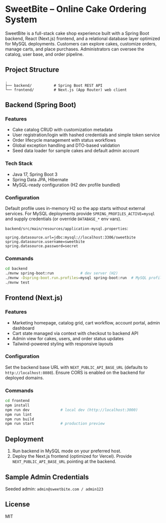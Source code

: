 # SweetBite – Online Cake Ordering System

SweetBite is a full-stack cake shop experience built with a Spring Boot backend, React (Next.js) frontend, and a relational database layer optimized for MySQL deployments. Customers can explore cakes, customize orders, manage carts, and place purchases. Administrators can oversee the catalog, user base, and order pipeline.

## Project Structure

```
.
├── backend/          # Spring Boot REST API
└── frontend/         # Next.js (App Router) web client
```

## Backend (Spring Boot)

### Features

- Cake catalog CRUD with customization metadata
- User registration/login with hashed credentials and simple token service
- Order lifecycle management with status workflows
- Global exception handling and DTO-based validation
- Seed data loader for sample cakes and default admin account

### Tech Stack

- Java 17, Spring Boot 3
- Spring Data JPA, Hibernate
- MySQL-ready configuration (H2 dev profile bundled)

### Configuration

Default profile uses in-memory H2 so the app starts without external services. For MySQL deployments provide `SPRING_PROFILES_ACTIVE=mysql` and supply credentials (or override `DATABASE_*` env vars).

`backend/src/main/resources/application-mysql.properties`:
```
spring.datasource.url=jdbc:mysql://localhost:3306/sweetbite
spring.datasource.username=sweetbite
spring.datasource.password=secret
```

### Commands

```bash
cd backend
./mvnw spring-boot:run            # dev server (H2)
./mvnw -Dspring-boot.run.profiles=mysql spring-boot:run  # MySQL profile
./mvnw test
```

## Frontend (Next.js)

### Features

- Marketing homepage, catalog grid, cart workflow, account portal, admin dashboard
- Cart state managed via context with checkout to backend API
- Admin view for cakes, users, and order status updates
- Tailwind-powered styling with responsive layouts

### Configuration

Set the backend base URL with `NEXT_PUBLIC_API_BASE_URL` (defaults to `http://localhost:8080`). Ensure CORS is enabled on the backend for deployed domains.

### Commands

```bash
cd frontend
npm install
npm run dev              # local dev (http://localhost:3000)
npm run lint
npm run build
npm run start            # production preview
```

## Deployment

1. Run backend in MySQL mode on your preferred host.
2. Deploy the Next.js frontend (optimized for Vercel). Provide `NEXT_PUBLIC_API_BASE_URL` pointing at the backend.

## Sample Admin Credentials

Seeded admin: `admin@sweetbite.com / admin123`

## License

MIT
